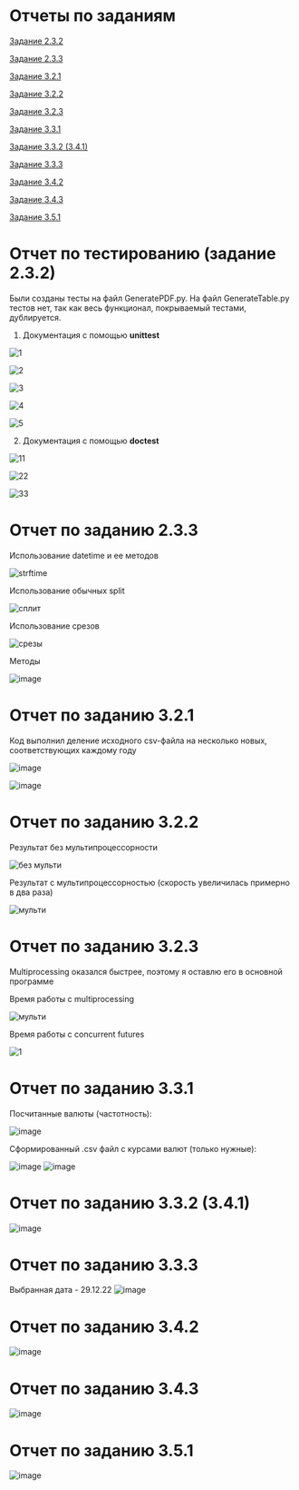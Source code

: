 # Отчеты по заданиям

[Задание 2.3.2](#2.3.2)

[Задание 2.3.3](#2.3.3)

[Задание 3.2.1](#3.2.1)

[Задание 3.2.2](#3.2.2)

[Задание 3.2.3](#3.2.3)

[Задание 3.3.1](#3.3.1)

[Задание 3.3.2 (3.4.1)](#3.3.2)

[Задание 3.3.3](#3.3.3)

[Задание 3.4.2](#3.4.2)

[Задание 3.4.3](#3.4.3)

[Задание 3.5.1](#3.5.1)




<a name="2.3.2"></a> 
# Отчет по тестированию (задание 2.3.2)

Были созданы тесты на файл GeneratePDF.py. На файл GenerateTable.py тестов нет, так как весь функционал, покрываемый тестами, дублируется.

1. Документация с помощью **unittest**

![1](https://user-images.githubusercontent.com/103594188/205502650-51699b4f-373a-4018-8ff9-e3af0d7ab519.png)

![2](https://user-images.githubusercontent.com/103594188/205502654-e330f63b-e359-4ed2-98d4-f870fd29890f.png)

![3](https://user-images.githubusercontent.com/103594188/205502655-caf581ab-0b97-4f36-829e-b73759dfe77f.png)

![4](https://user-images.githubusercontent.com/103594188/205502657-bd0cbb7e-e563-4b61-8f73-13846cccacc8.png)

![5](https://user-images.githubusercontent.com/103594188/205502659-3a9abc53-4eb3-4623-8380-047d3f62d36d.png)

2. Документация с помощью **doctest**

![11](https://user-images.githubusercontent.com/103594188/205503923-0d529dfd-db70-49c7-a093-9056c4b5cca0.png)

![22](https://user-images.githubusercontent.com/103594188/205503925-7c3552af-faf6-44bd-a418-0c80ec5438c2.png)

![33](https://user-images.githubusercontent.com/103594188/205503926-2e490e8f-ae9a-4db7-9567-ed09dc586cf6.png)


<a name="2.3.3"></a> 
# Отчет по заданию 2.3.3

Использование datetime и ее методов

![strftime](https://user-images.githubusercontent.com/103594188/205509726-123ea7f2-55e5-48c7-8992-ceb621e016da.png)

Использование обычных split

![сплит](https://user-images.githubusercontent.com/103594188/205509730-cc640039-bbf1-4111-ad2a-5ebc7d331c7f.png)

Использование срезов

![срезы](https://user-images.githubusercontent.com/103594188/205509731-73efb045-9ffd-4d59-b38a-c9eec574e797.png)

Методы

![image](https://user-images.githubusercontent.com/103594188/205509794-c655ba30-9a6d-4e92-bd7c-8bb930a626aa.png)


<a name="3.2.1"></a> 
# Отчет по заданию 3.2.1

Код выполнил деление исходного csv-файла на несколько новых, соответствующих каждому году

![image](https://user-images.githubusercontent.com/103594188/206849394-ab10edbf-34e6-483c-be5b-244dddf34113.png)

![image](https://user-images.githubusercontent.com/103594188/206849970-4b33ce32-83c9-465f-910c-ec42d2ab959d.png)


<a name="3.2.2"></a> 
# Отчет по заданию 3.2.2

Результат без мультипроцессорности

![без мульти](https://user-images.githubusercontent.com/103594188/206872117-3428cb3d-6f09-45a6-bcfd-b1ebfe72f13e.png)


Результат с мультипроцессорностью (скорость увеличилась примерно в два раза)

![мульти](https://user-images.githubusercontent.com/103594188/206872131-fff5c03f-2846-4a81-8dee-7ac0f8932975.png)


<a name="3.2.3"></a> 
# Отчет по заданию 3.2.3

Multiprocessing оказался быстрее, поэтому я оставлю его в основной программе

Время работы с multiprocessing

![мульти](https://user-images.githubusercontent.com/103594188/206875595-b81d8c34-6a30-462f-bbab-dbd1805c1a1f.png)

Время работы с concurrent futures

![1](https://user-images.githubusercontent.com/103594188/206875597-a8eef82b-bf18-42db-8f44-a4ae9ab30b15.png)


<a name="3.3.1"></a>
# Отчет по заданию 3.3.1

Посчитанные валюты (частотность):

![image](https://user-images.githubusercontent.com/103594188/209883541-623b2c23-07ec-4f27-92f1-98b024996417.png)

Сформированный .csv файл с курсами валют (только нужные):

![image](https://user-images.githubusercontent.com/103594188/209883651-05d788c2-4612-4222-8164-332df26c7563.png)
![image](https://user-images.githubusercontent.com/103594188/209883660-107a152c-b138-488f-ac27-f1d0a8c35e26.png)


<a name="3.3.2"></a>
# Отчет по заданию 3.3.2 (3.4.1)

![image](https://user-images.githubusercontent.com/103594188/210007648-1030119a-4e6d-4a2d-874c-1ac0e2d054aa.png)


<a name="3.3.3"></a>
# Отчет по заданию 3.3.3

Выбранная дата - 29.12.22
![image](https://user-images.githubusercontent.com/103594188/210012818-1305afcd-b974-4e42-b523-68f0dd105ac7.png)

<a name="3.4.2"></a>
# Отчет по заданию 3.4.2

![image](https://user-images.githubusercontent.com/103594188/210021749-6f5b5898-4172-42e6-b8f5-88f2e26ebebd.png)


<a name="3.4.3"></a>
# Отчет по заданию 3.4.3

![image](https://user-images.githubusercontent.com/103594188/210067236-b28f60fa-228c-460d-a32f-559a658442a9.png)


<a name="3.5.1"></a>
# Отчет по заданию 3.5.1

![image](https://user-images.githubusercontent.com/103594188/210067201-3b29471f-e0c0-4683-9d1c-b62cc69569c9.png)


